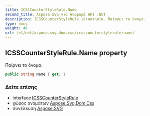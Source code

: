 ```yaml
---
title: ICSSCounterStyleRule.Name
second_title: Aspose.SVG για Αναφορά API .NET
description: ICSSCounterStyleRule ιδιοκτησία. Παίρνει το όνομα.
type: docs
weight: 40
url: /el/net/aspose.svg.dom.css/icsscounterstylerule/name/
---
```

## ICSSCounterStyleRule.Name property

Παίρνει το όνομα.

```csharp
public string Name { get; }
```

### Δείτε επίσης

* interface [ICSSCounterStyleRule](../)
* χώρος ονομάτων [Aspose.Svg.Dom.Css](../../icsscounterstylerule/)
* συνέλευση [Aspose.SVG](../../../)


